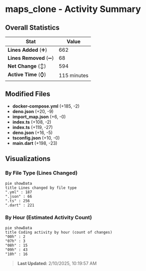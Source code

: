 # maps_clone - Activity Summary 

## Overall Statistics

| Stat                   | Value                                                             |
| ---------------------- | ----------------------------------------------------------------- |
| **Lines Added** (➕)   | 662                                          |
| **Lines Removed** (➖) | 68                                        |
| **Net Change** (↕)    | 594                |
| **Active Time** (⌚)   | 115 minutes |


## Modified Files
- **docker-compose.yml** (+185, -2)
- **deno.json** (+20, -9)
- **import_map.json** (+6, -0)
- **index.ts** (+108, -2)
- **index.ts** (+119, -27)
- **deno.json** (+16, -5)
- **tsconfig.json** (+10, -0)
- **main.dart** (+198, -23)

## Visualizations

### By File Type (Lines Changed)

```mermaid
pie showData
title Lines changed by file type
".yml" : 187
".json" : 66
".ts" : 256
".dart" : 221
```

### By Hour (Estimated Activity Count)

```mermaid
pie showData
title Coding activity by hour (count of changes)
"00h" : 2
"07h" : 3
"08h" : 15
"09h" : 43
"10h" : 16
```


> **Last Updated:** 2/10/2025, 10:19:57 AM